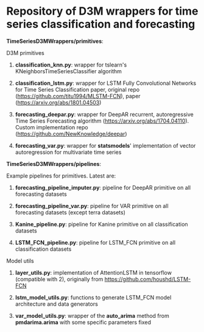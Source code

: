 # Repository of D3M wrappers for time series classification and forecasting

**TimeSeriesD3MWrappers/primitives**: 

D3M primitives

1. **classification_knn.py**: wrapper for tslearn's KNeighborsTimeSeriesClassifier algorithm 

2. **classification_lstm.py**: wrapper for LSTM Fully Convolutional Networks for Time Series Classification paper, original repo (https://github.com/titu1994/MLSTM-FCN), paper (https://arxiv.org/abs/1801.04503)

3. **forecasting_deepar.py**: wrapper for DeepAR recurrent, autoregressive Time Series Forecasting algorithm (https://arxiv.org/abs/1704.04110). Custom implementation repo (https://github.com/NewKnowledge/deepar)

4. **forecasting_var.py**: wrapper for **statsmodels**' implementation of vector autoregression for multivariate time series

**TimeSeriesD3MWrappers/pipelines**: 

Example pipelines for primitives. Latest are: 

1. **forecasting_pipeline_imputer.py**: pipeline for DeepAR primitive on all forecasting datasets

2. **forecasting_pipeline_var.py**: pipeline for VAR primitive on all forecasting datasets (except terra datasets)

3. **Kanine_pipeline.py**: pipeline for Kanine primitive on all classification datasets

4. **LSTM_FCN_pipeline.py**: pipeline for LSTM_FCN primitive on all classification datasets

Model utils

1. **layer_utils.py**: implementation of AttentionLSTM in tensorflow (compatible with 2), originally from https://github.com/houshd/LSTM-FCN

2. **lstm_model_utils.py**: functions to generate LSTM_FCN model architecture and data generators

3. **var_model_utils.py**: wrapper of the **auto_arima** method from **pmdarima.arima** with some specific parameters fixed





